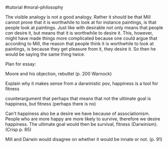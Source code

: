 #tutorial #moral-philosophy 

The visible analogy is not a good analogy. Rather it should be that Mill cannot prove that it is worthwhile to look at for instance paintings, is that people look at paintings. Just like with desirable not only means that people *can* desire it, but means that it is worthwhile to desire it.
This, however, might have made things more complicated because one could argue that according to Mill, the reason that people think it is worthwhile to look at paintings, is because they get pleasure from it, they desire it. So then he would be saying the same thing twice.


Plan for essay:

Moore and his objection, rebuttel (p. 200 Warnock)

Explain why it makes sense from a darwinistic pov, happiness is a tool for fitness

counterargument that perhaps that means that not the ultimate goal is happiness, but fitness (perhaps there is no)

Can't happiness also be a desire we have because of associationism. People who are more happy are more likely to survive, therefore we desire happiness. The ultimate goal would then be survival, fitness (Darwinism). (Crisp p. 85)

Mill and Darwin would disagree on whether it would be innate or not. (p. 91)


